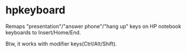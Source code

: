 # hpkeyboard
Remaps "presentation"/"answer phone"/"hang up" keys on HP notebook keyboards to Insert/Home/End.


Btw, it works with modifier keys(Ctrl/Alt/Shift).
